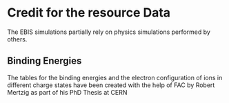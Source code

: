 # Credit for the resource Data

The EBIS simulations partially rely on physics simulations performed by others.

## Binding Energies

The tables for the binding energies and the electron configuration of ions in different charge
states have been created with the help of FAC by Robert Mertzig as part of his PhD Thesis at CERN
